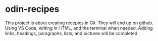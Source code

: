 # odin-recipes
This project is about creating recepies in Git. They will end up on github. Using VS Code, writing in HTML, and the terminal when needed. Adding links, headings, paragraphs, lists, and pictures will be completed. 